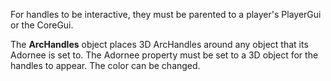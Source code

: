 For handles to be interactive, they must be parented to a player's PlayerGui or the CoreGui.

The **ArcHandles** object places 3D ArcHandles around any object that its Adornee is set to. The Adornee property must be set to a 3D object for the handles to appear. The color can be changed.